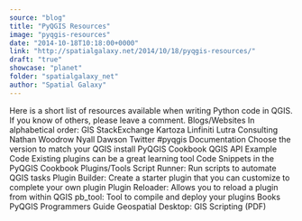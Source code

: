 ```yaml
---
source: "blog"
title: "PyQGIS Resources"
image: "pyqgis-resources"
date: "2014-10-18T10:18:00+0000"
link: "http://spatialgalaxy.net/2014/10/18/pyqgis-resources/"
draft: "true"
showcase: "planet"
folder: "spatialgalaxy_net"
author: "Spatial Galaxy"
---
```


Here is a short list of resources available when writing Python code in QGIS. If you know of others, please leave a comment.
Blogs/Websites In alphabetical order:
 GIS StackExchange Kartoza Linfiniti Lutra Consulting Nathan Woodrow Nyall Dawson Twitter #pyqgis  Documentation  Choose the version to match your QGIS install  PyQGIS Cookbook QGIS API    Example Code  Existing plugins can be a great learning tool Code Snippets in the PyQGIS Cookbook  Plugins/Tools  Script Runner: Run scripts to automate QGIS tasks Plugin Builder: Create a starter plugin that you can customize to complete your own plugin Plugin Reloader: Allows you to reload a plugin from within QGIS pb_tool: Tool to compile and deploy your plugins  Books  PyQGIS Programmers Guide Geospatial Desktop: GIS Scripting (PDF)
